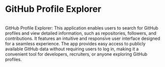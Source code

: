 # GitHub Profile Explorer
<br/>
GitHub Profile Explorer: This application enables users to search for GitHub profiles and view detailed information, such as repositories, followers, and contributions. It features an intuitive and responsive user interface designed for a seamless experience. The app provides easy access to publicly available GitHub data without requiring users to log in, making it a convenient tool for developers, recruiters, or anyone exploring GitHub profiles.
